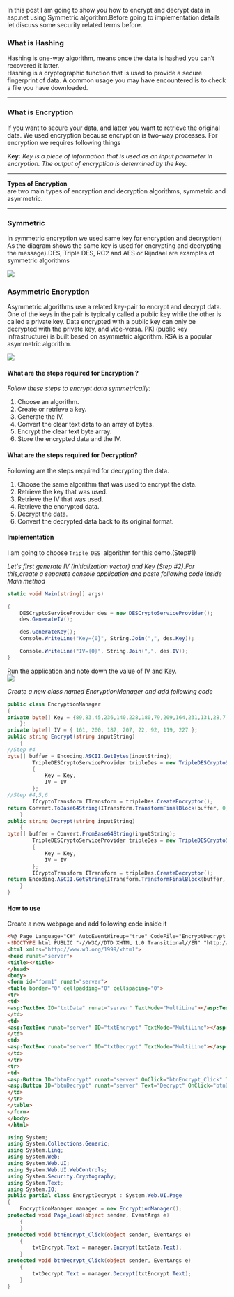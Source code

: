 In this post I am going to show you how to encrypt and decrypt data in asp.net using Symmetric algorithm.Before going to implementation details let discuss some security related terms before.  
### What is Hashing
   Hashing is one-way algorithm, means once the data is hashed you can’t recovered it latter.  
Hashing is a cryptographic function that is used to provide a secure fingerprint of data. A common usage you may have encountered is to check a file you have downloaded.  

---
### What is Encryption
If you want to secure your data, and latter you want to retrieve the original data. We used encryption because encryption is two-way processes. For encryption we requires following things  
  
**Key:** _Key is a piece of information that is used as an input parameter in encryption. The output of encryption is determined by the key._  

---
**Types of Encryption**  
are two main types of encryption and decryption algorithms, symmetric and asymmetric.  

----

### Symmetric
In symmetric encryption we used same key for encryption and decryption( As the diagram shows the same key is used for encrypting and decrypting the message).DES, Triple DES, RC2 and AES or Rijndael are examples of symmetric algorithms  

[![](https://2.bp.blogspot.com/-spJTxEb6OUk/Th7BtT36sQI/AAAAAAAACUg/B_9PhDbPBj8/s400/Sym.JPG)](https://www.blogger.com/blog/post/edit/6673695286148904603/7678098128704613682#)

  
  
### Asymmetric Encryption
Asymmetric algorithms use a related key-pair to encrypt and decrypt data. One of the keys in the pair is typically called a public key while the other is called a private key. Data encrypted with a public key can only be decrypted with the private key, and vice-versa. PKI (public key infrastructure) is built based on asymmetric algorithm. RSA is a popular asymmetric algorithm.  

[![](https://4.bp.blogspot.com/-XlgLvaNfe9Y/Th7CU6YNpqI/AAAAAAAACUk/NLhn4RcnJ04/s400/ASym.JPG)](https://www.blogger.com/blog/post/edit/6673695286148904603/7678098128704613682#)

#### What are the steps required for Encryption ?
*Follow these steps to encrypt data symmetrically:*  

1.  Choose an algorithm.
2.  Create or retrieve a key.
3.  Generate the IV.
4.  Convert the clear text data to an array of bytes.
5.  Encrypt the clear text byte array.
6.  Store the encrypted data and the IV.

  
#### What are the steps required for Decryption?
Following are the steps required for decrypting the data.  
  
1.  Choose the same algorithm that was used to encrypt the data.
2.  Retrieve the key that was used.
3.  Retrieve the IV that was used.
4.  Retrieve the encrypted data.
5.  Decrypt the data.
6.  Convert the decrypted data back to its original format.

#### Implementation
I am going to choose `Triple DES `algorithm for this demo.(Step#1)  
  
*Let's first generate IV (initialization vector) and Key (Step #2).For this,create a separate console application and paste following code inside Main method*  
  
  
  
```csharp
static void Main(string[] args)

{
	DESCryptoServiceProvider des = new DESCryptoServiceProvider();
	des.GenerateIV();

	des.GenerateKey();
	Console.WriteLine("Key={0}", String.Join(",", des.Key));

	Console.WriteLine("IV={0}", String.Join(",", des.IV));
}
  ```
  
Run the application and note down the value of IV and Key.  
[![](https://1.bp.blogspot.com/-J4vPAN9CUMQ/Th7ITEz916I/AAAAAAAACUo/9PBo5S0S2Cc/s640/key.bmp)](https://www.blogger.com/blog/post/edit/6673695286148904603/7678098128704613682#)
 
*Create a new class named EncryptionManager and add following code*  
     
```csharp
public class EncryptionManager
{
private byte[] Key = {89,83,45,236,140,228,180,79,209,164,231,131,28,7,110,73,140,235,118,52,225,46,202,118
    };
private byte[] IV = { 161, 200, 187, 207, 22, 92, 119, 227 };
public string Encrypt(string inputString)
    {
//Step #4
byte[] buffer = Encoding.ASCII.GetBytes(inputString);
        TripleDESCryptoServiceProvider tripleDes = new TripleDESCryptoServiceProvider()
        {
            Key = Key,
            IV = IV
        };
//Step #4,5,6
        ICryptoTransform ITransform = tripleDes.CreateEncryptor();
return Convert.ToBase64String(ITransform.TransformFinalBlock(buffer, 0, buffer.Length));
    }
public string Decrypt(string inputString)
    {
byte[] buffer = Convert.FromBase64String(inputString);
        TripleDESCryptoServiceProvider tripleDes = new TripleDESCryptoServiceProvider()
        {
            Key = Key,
            IV = IV
        };
        ICryptoTransform ITransform = tripleDes.CreateDecryptor();
return Encoding.ASCII.GetString(ITransform.TransformFinalBlock(buffer, 0, buffer.Length));
    }
}
```
#### How to use

Create a new webpage and add following code inside it
 
```html
<%@ Page Language="C#" AutoEventWireup="true" CodeFile="EncryptDecrypt.aspx.cs" Inherits="EncryptDecrypt" %>
<!DOCTYPE html PUBLIC "-//W3C//DTD XHTML 1.0 Transitional//EN" "http://www.w3.org/TR/xhtml1/DTD/xhtml1-transitional.dtd">
<html xmlns="http://www.w3.org/1999/xhtml">
<head runat="server">
<title></title>
</head>
<body>
<form id="form1" runat="server">
<table border="0" cellpadding="0" cellspacing="0">
<tr>
<td>
<asp:TextBox ID="txtData" runat="server" TextMode="MultiLine"></asp:TextBox>
</td>
<td>
<asp:TextBox runat="server" ID="txtEncrypt" TextMode="MultiLine"></asp:TextBox>
</td>
<td>
<asp:TextBox runat="server" ID="txtDecrypt" TextMode="MultiLine"></asp:TextBox>
</td>
</tr>
<tr>
<td>
<asp:Button ID="btnEncrypt" runat="server" OnClick="btnEncrypt_Click" Text="Encrypt" />
<asp:Button ID="btnDecrypt" runat="server" Text="Decrypt" OnClick="btnDecrypt_Click" />
</td>
</tr>
</table>
</form>
</body>
</html>
```
  
```csharp
using System;
using System.Collections.Generic;
using System.Linq;
using System.Web;
using System.Web.UI;
using System.Web.UI.WebControls;
using System.Security.Cryptography;
using System.Text;
using System.IO;
public partial class EncryptDecrypt : System.Web.UI.Page
{
    EncryptionManager manager = new EncryptionManager();
protected void Page_Load(object sender, EventArgs e)
    {
    }
protected void btnEncrypt_Click(object sender, EventArgs e)
    {
        txtEncrypt.Text = manager.Encrypt(txtData.Text);
    }
protected void btnDecrypt_Click(object sender, EventArgs e)
    {
        txtDecrypt.Text = manager.Decrypt(txtEncrypt.Text);
    }
}
```
<!--stackedit_data:
eyJoaXN0b3J5IjpbLTQxMDQyNzddfQ==
-->